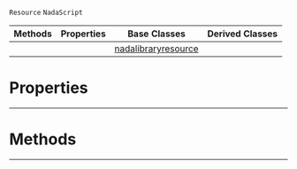  `Resource` `NadaScript`



|Methods|Properties|Base Classes|Derived Classes|
|---|---|---|---|
| | |[nadalibraryresource](https://github.com/zeroengineteam/ZeroDocs/blob/master/code_reference/class_reference/nadalibraryresource.markdown)| |


 #  Properties


---  
 #  Methods


---  
 

 